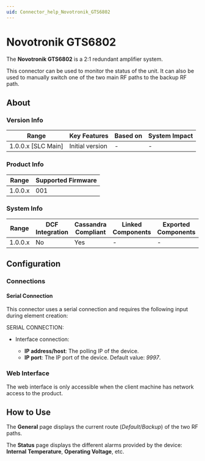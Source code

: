 ```yaml
---
uid: Connector_help_Novotronik_GTS6802
---
```


# Novotronik GTS6802

The **Novotronik GTS6802** is a 2:1 redundant amplifier system.

This connector can be used to monitor the status of the unit. It can also be used to manually switch one of the two main RF paths to the backup RF path.

## About

### Version Info

| Range                | Key Features     | Based on     | System Impact     |
|----------------------|------------------|--------------|-------------------|
| 1.0.0.x \[SLC Main\] | Initial version  | \-           | \-                |

### Product Info

| Range     | Supported Firmware     |
|-----------|------------------------|
| 1.0.0.x   | 001                    |

### System Info

| Range     | DCF Integration     | Cassandra Compliant     | Linked Components     | Exported Components     |
|-----------|---------------------|-------------------------|-----------------------|-------------------------|
| 1.0.0.x   | No                  | Yes                     | \-                    | \-                      |

## Configuration

### Connections

#### Serial Connection

This connector uses a serial connection and requires the following input during element creation:

SERIAL CONNECTION:

- Interface connection:

  - **IP address/host**: The polling IP of the device.
  - **IP port**: The IP port of the device. Default value: *9997*.

### Web Interface

The web interface is only accessible when the client machine has network access to the product.

## How to Use

The **General** page displays the current route (*Default*/*Backup*) of the two RF paths.

The **Status** page displays the different alarms provided by the device: **Internal** **Temperature**, **Operating Voltage**, etc.
